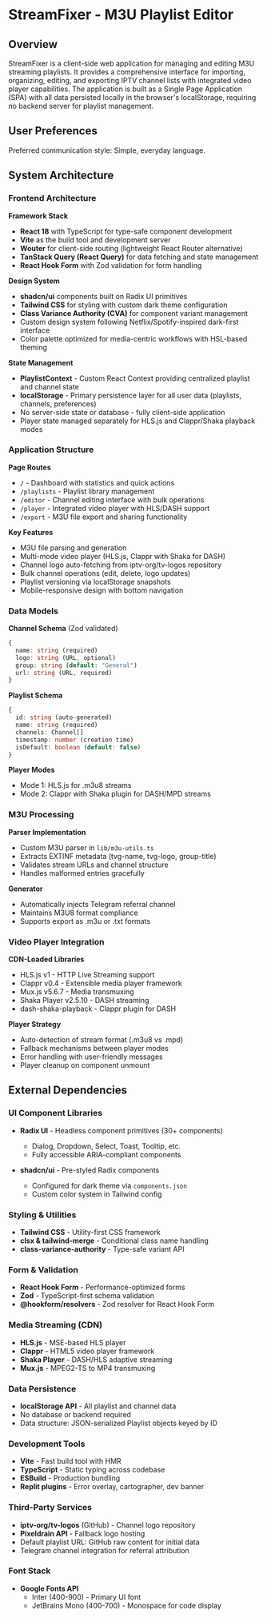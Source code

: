 # StreamFixer - M3U Playlist Editor

## Overview

StreamFixer is a client-side web application for managing and editing M3U streaming playlists. It provides a comprehensive interface for importing, organizing, editing, and exporting IPTV channel lists with integrated video player capabilities. The application is built as a Single Page Application (SPA) with all data persisted locally in the browser's localStorage, requiring no backend server for playlist management.

## User Preferences

Preferred communication style: Simple, everyday language.

## System Architecture

### Frontend Architecture

**Framework Stack**
- **React 18** with TypeScript for type-safe component development
- **Vite** as the build tool and development server
- **Wouter** for client-side routing (lightweight React Router alternative)
- **TanStack Query (React Query)** for data fetching and state management
- **React Hook Form** with Zod validation for form handling

**Design System**
- **shadcn/ui** components built on Radix UI primitives
- **Tailwind CSS** for styling with custom dark theme configuration
- **Class Variance Authority (CVA)** for component variant management
- Custom design system following Netflix/Spotify-inspired dark-first interface
- Color palette optimized for media-centric workflows with HSL-based theming

**State Management**
- **PlaylistContext** - Custom React Context providing centralized playlist and channel state
- **localStorage** - Primary persistence layer for all user data (playlists, channels, preferences)
- No server-side state or database - fully client-side application
- Player state managed separately for HLS.js and Clappr/Shaka playback modes

### Application Structure

**Page Routes**
- `/` - Dashboard with statistics and quick actions
- `/playlists` - Playlist library management
- `/editor` - Channel editing interface with bulk operations
- `/player` - Integrated video player with HLS/DASH support
- `/export` - M3U file export and sharing functionality

**Key Features**
- M3U file parsing and generation
- Multi-mode video player (HLS.js, Clappr with Shaka for DASH)
- Channel logo auto-fetching from iptv-org/tv-logos repository
- Bulk channel operations (edit, delete, logo updates)
- Playlist versioning via localStorage snapshots
- Mobile-responsive design with bottom navigation

### Data Models

**Channel Schema** (Zod validated)
```typescript
{
  name: string (required)
  logo: string (URL, optional)
  group: string (default: "General")
  url: string (URL, required)
}
```

**Playlist Schema**
```typescript
{
  id: string (auto-generated)
  name: string (required)
  channels: Channel[]
  timestamp: number (creation time)
  isDefault: boolean (default: false)
}
```

**Player Modes**
- Mode 1: HLS.js for .m3u8 streams
- Mode 2: Clappr with Shaka plugin for DASH/MPD streams

### M3U Processing

**Parser Implementation**
- Custom M3U parser in `lib/m3u-utils.ts`
- Extracts EXTINF metadata (tvg-name, tvg-logo, group-title)
- Validates stream URLs and channel structure
- Handles malformed entries gracefully

**Generator**
- Automatically injects Telegram referral channel
- Maintains M3U8 format compliance
- Supports export as .m3u or .txt formats

### Video Player Integration

**CDN-Loaded Libraries**
- HLS.js v1 - HTTP Live Streaming support
- Clappr v0.4 - Extensible media player framework
- Mux.js v5.6.7 - Media transmuxing
- Shaka Player v2.5.10 - DASH streaming
- dash-shaka-playback - Clappr plugin for DASH

**Player Strategy**
- Auto-detection of stream format (.m3u8 vs .mpd)
- Fallback mechanisms between player modes
- Error handling with user-friendly messages
- Player cleanup on component unmount

## External Dependencies

### UI Component Libraries
- **Radix UI** - Headless component primitives (30+ components)
  - Dialog, Dropdown, Select, Toast, Tooltip, etc.
  - Fully accessible ARIA-compliant components
  
- **shadcn/ui** - Pre-styled Radix components
  - Configured for dark theme via `components.json`
  - Custom color system in Tailwind config

### Styling & Utilities
- **Tailwind CSS** - Utility-first CSS framework
- **clsx & tailwind-merge** - Conditional class name handling
- **class-variance-authority** - Type-safe variant API

### Form & Validation
- **React Hook Form** - Performance-optimized forms
- **Zod** - TypeScript-first schema validation
- **@hookform/resolvers** - Zod resolver for React Hook Form

### Media Streaming (CDN)
- **HLS.js** - MSE-based HLS player
- **Clappr** - HTML5 video player framework
- **Shaka Player** - DASH/HLS adaptive streaming
- **Mux.js** - MPEG2-TS to MP4 transmuxing

### Data Persistence
- **localStorage API** - All playlist and channel data
- No database or backend required
- Data structure: JSON-serialized Playlist objects keyed by ID

### Development Tools
- **Vite** - Fast build tool with HMR
- **TypeScript** - Static typing across codebase
- **ESBuild** - Production bundling
- **Replit plugins** - Error overlay, cartographer, dev banner

### Third-Party Services
- **iptv-org/tv-logos** (GitHub) - Channel logo repository
- **Pixeldrain API** - Fallback logo hosting
- Default playlist URL: GitHub raw content for initial data
- Telegram channel integration for referral attribution

### Font Stack
- **Google Fonts API**
  - Inter (400-900) - Primary UI font
  - JetBrains Mono (400-700) - Monospace for code display